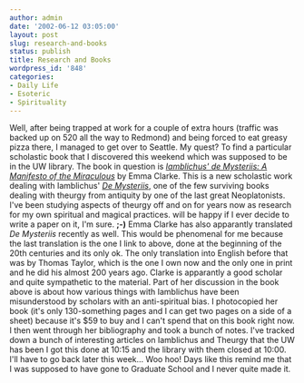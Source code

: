 ```yaml
---
author: admin
date: '2002-06-12 03:05:00'
layout: post
slug: research-and-books
status: publish
title: Research and Books
wordpress_id: '848'
categories:
- Daily Life
- Esoteric
- Spirituality
---
```


Well, after being trapped at work for a couple of extra hours (traffic
was backed up on 520 all the way to Redmond) and being forced to eat
greasy pizza there, I managed to get over to Seattle. My quest? To find
a particular scholastic book that I discovered this weekend which was
supposed to be in the UW library. The book in question is *[Iamblichus'
de Mysteriis: A Manifesto of the
Miraculous](http://search.barnesandnoble.com/booksearch/isbnInquiry.asp?isbn=075460408X)*
by Emma Clarke. This is a new scholastic work dealing with Iamblichus'
*[De Mysteriis](http://www.esotericarchives.com/oracle/iambl_th.htm)*,
one of the few surviving books dealing with theurgy from antiquity by
one of the last great Neoplatonists. I've been studying aspects of
theurgy off and on for years now as research for my own spiritual and
magical practices. will be happy if I ever decide to write a paper on
it, I'm sure. **;-)** Emma Clarke has also apparantly translated *De
Mysteriis* recently as well. This would be phenomenal for me because the
last translation is the one I link to above, done at the beginning of
the 20th centuries and its only ok. The only translation into English
before that was by Thomas Taylor, which is the one I own now and the
only one in print and he did his almost 200 years ago. Clarke is
apparantly a good scholar and quite sympathetic to the material. Part of
her discussion in the book above is about how various things with
Iamblichus have been misunderstood by scholars with an anti-spiritual
bias. I photocopied her book (it's only 130-something pages and I can
get two pages on a side of a sheet) because it's $59 to buy and I can't
spend that on this book right now. I then went through her bibliography
and took a bunch of notes. I've tracked down a bunch of interesting
articles on Iamblichus and Theurgy that the UW has been I got this done
at 10:15 and the library with them closed at 10:00. I'll have to go back
later this week... Woo hoo! Days like this remind me that I was supposed
to have gone to Graduate School and I never quite made it.
